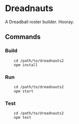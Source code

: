 Dreadnauts
==========

A Dreadball roster builder. Hooray.

Commands
--------

### Build
```
    cd /path/to/dreadnauts2
    npm install
```

### Run
```
    cd /path/to/dreadnauts2
    npm start
```

### Test
```
    cd /path/to/dreadnauts2
    npm test
```

